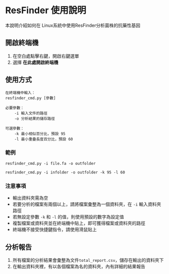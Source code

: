 # ResFinder 使用說明

本說明介紹如何在 Linux系統中使用ResFinder分析菌株的抗藥性基因

## 開啟終端機

 1. 在空白處點擊右鍵，開啟右鍵選單
 2. 選擇 **在此處開啟終端機**

## 使用方式
```
在終端機中輸入：
resfinder_cmd.py [參數]

必要參數：
	-i 輸入文件的路徑
	-o 分析結果的儲存路徑
	
可選參數：
	-k 最小相似百分比，預設 95
	-l 最小重疊長度百分比，預設 60
```

### 範例
```
resfinder_cmd.py -i file.fa -o outfolder
```
```
resfinder_cmd.py -i infolder -o outfolder -k 95 -l 60
```
### 注意事項

 - 輸出資料夾需為空
 - 若要分析的檔案有兩個以上，請將檔案彙整為一個資料夾，在 ``-i`` 輸入資料夾路徑
 - 若無設定參數 ``-k`` 和 ``-l`` 的值，則使用預設的數字為設定值
 - 複製檔案或資料夾並在終端機中貼上，即可獲得檔案或資料夾的路徑
 - 終端機不接受快捷鍵指令，請使用滑鼠貼上

## 分析報告

 1. 所有檔案的分析結果會彙整為文件``total_report.csv``，儲存在輸出的資料夾下
 2. 在輸出資料夾裡，有以各個檔案為名的資料夾，內有詳細的結果報告




<!--stackedit_data:
eyJoaXN0b3J5IjpbMTYwOTQ3MTIzOSwyMTI0NTU0MTg0LC0xMD
IyMzQ5NjU1LDI0NjE5Mjk1MCwtNDg1MzU0MjEsMjAxNzI3MTY0
OCwtMTQ0NzkzMDE3MSwtMTUwMTcyMjI1MywtMjEwMTIwOTk3OS
wtMTE2MjIwODc5MSw0NDQzNzIwNTQsLTMyODExMzE4LDc3MDMz
Njc4NiwxNDk0NjcwNTgwLC02MTgzMTc0NjIsNTYwNDUzNjU5LC
0xMzcyMDE4NTM3LC0xMjM3OTY3MTI5LC04NTc1MDE2NzMsLTE0
MzQ1MzM4NjksLTE0NDUxMTgzNDYsMTE4ODE4NDgyLDExODM3MD
I1MTgsMTI5ODY1NzUyNV19
-->